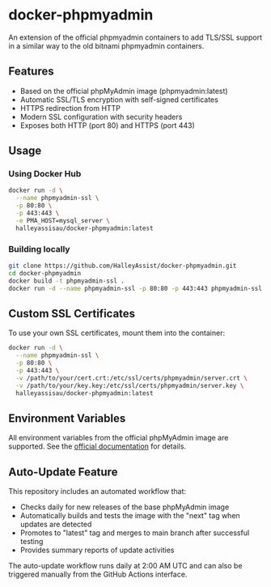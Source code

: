 # docker-phpmyadmin
An extension of the official phpmyadmin containers to add TLS/SSL support in a similar way to the old bitnami phpmyadmin containers.

## Features
- Based on the official phpMyAdmin image (phpmyadmin:latest)
- Automatic SSL/TLS encryption with self-signed certificates
- HTTPS redirection from HTTP
- Modern SSL configuration with security headers
- Exposes both HTTP (port 80) and HTTPS (port 443)

## Usage

### Using Docker Hub
```bash
docker run -d \
  --name phpmyadmin-ssl \
  -p 80:80 \
  -p 443:443 \
  -e PMA_HOST=mysql_server \
  halleyassisau/docker-phpmyadmin:latest
```

### Building locally
```bash
git clone https://github.com/HalleyAssist/docker-phpmyadmin.git
cd docker-phpmyadmin
docker build -t phpmyadmin-ssl .
docker run -d --name phpmyadmin-ssl -p 80:80 -p 443:443 phpmyadmin-ssl
```

## Custom SSL Certificates
To use your own SSL certificates, mount them into the container:
```bash
docker run -d \
  --name phpmyadmin-ssl \
  -p 80:80 \
  -p 443:443 \
  -v /path/to/your/cert.crt:/etc/ssl/certs/phpmyadmin/server.crt \
  -v /path/to/your/key.key:/etc/ssl/certs/phpmyadmin/server.key \
  halleyassisau/docker-phpmyadmin:latest
```

## Environment Variables
All environment variables from the official phpMyAdmin image are supported. See the [official documentation](https://hub.docker.com/_/phpmyadmin) for details.

## Auto-Update Feature
This repository includes an automated workflow that:
- Checks daily for new releases of the base phpMyAdmin image
- Automatically builds and tests the image with the "next" tag when updates are detected
- Promotes to "latest" tag and merges to main branch after successful testing
- Provides summary reports of update activities

The auto-update workflow runs daily at 2:00 AM UTC and can also be triggered manually from the GitHub Actions interface.
